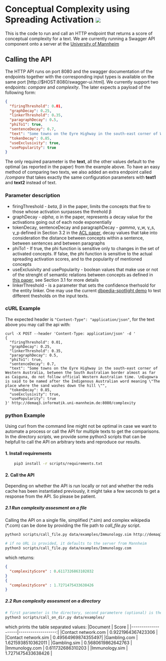 # Conceptual Complexity using Spreading Activation ![](https://github.com/ioanahulpus/cocospa/workflows/Java%20CI/badge.svg)

This is the code to run and call an HTTP endpoint that returns a score of conceptual complexity for a text. We are currently running a Swagger API component onto a server at the [University of Mannheim](http://demaq3.informatik.uni-mannheim.de:8080/swagger-ui.html)


## Calling the API
The HTTP API runs on port 8080 and the swagger documentation of the endpoints together with the corresponding input types is available on the same port [http://$HOST:8080/swagger-ui.html].
We currently support two endpoints: *compare* and *complexity*. The later expects a payload of the following form:
```json
{
  "firingThreshold": 0.01,
  "graphDecay": 0.25,
  "linkerThreshold": 0.35,
  "paragraphDecay": 0.5,
  "phiTo1": true,
  "sentenceDecay": 0.7,
  "text": "Some towns on the Eyre Highway in the south-east corner of Western Australia, between the South Australian border almost as far as Caiguna, do not follow official Western Australian time. \nEugowra is said to be named after the Indigenous Australian word meaning \"The place where the sand washes down the hill \"",
  "tokenDecay": 0.85,
  "useExclusivity": true,
  "usePopularity": true
}
```
The only required parameter is the **text**, all the other values default to the optimal (as reported in the paper) from the example above. To have an easy method of comparing two texts, we also added an extra endpoint called */compare* that takes exactly the same configuration parameters with **text1** and **text2** instead of text.  

### Parameter description
- firingThreshold - *beta*, β in the paper, limits the concepts that fire to those whose activation surpasses the threhold β
- graphDecay - *alpha*, α in the paper, represents a decay value for the activations going out of each node exponentially
- tokenDecay, sentenceDecay and paragraphDecay - *gamma*, γ_w, γ_s, γ_p defined in Section 3.2 in the [ACL paper](https://www.aclweb.org/anthology/P19-1377.pdf), decay values that take into consideration the distance between concepts within a sentence, between sentences and between paragraphs
- phiTo1 - If true, the phi function is sensitive only to changes in the set of activated concepts. If false, the phi function is sensitive to the actual spreading activation scores, and to the popularity of mentioned concepts
- useExclusivity and usePopularity - boolean values that make use or not of the strenght of semantic relations between concepts as defined in [this paper](https://link.springer.com/chapter/10.1007%2F978-3-319-25007-6_26), see Section 3.1 for more details
- linkerThreshold - is a parameter that sets the confidence therhsold for the entity linker. One may use the current [dbpedia-spotlight demo](https://www.dbpedia-spotlight.org/demo/) to test different thesholds on the input texts. 

### cURL Example
The expected header is `"Content-Type": "application/json"`, for the text above you may call the api with:
```
curl -X POST --header 'Content-Type: application/json' -d '
{
  "firingThreshold": 0.01,
  "graphDecay": 0.25,
  "linkerThreshold": 0.35,
  "paragraphDecay": 0.5,
  "phiTo1": true,
  "sentenceDecay": 0.7,
  "text": "Some towns on the Eyre Highway in the south-east corner of Western Australia, between the South Australian border almost as far as Caiguna, do not follow official Western Australian time. \nEugowra is said to be named after the Indigenous Australian word meaning \"The place where the sand washes down the hill \"",
  "tokenDecay": 0.85,
  "useExclusivity": true,
  "usePopularity": true
}' http://demaq3.informatik.uni-mannheim.de:8080/complexity
```

### python Example
Using curl from the command line might not be optimal in case we want to automate a process or call the API for multiple texts to get the comparisons. In the directory *scripts*, we provide some python3 scripts that can be helpfull to call the API on arbitrary texts and reproduce our results.

#### 1. Install requirements
```bash
	pip3 install -r scripts/requirements.txt
```
#### 2. Call the API
Depending on whether the API is run locally or not and whether the redis cache has been instantiated previously, it might take a few seconds to get a response from the API. So please be patient.

##### 2.1 Run complexity assesment on a file
Calling the API on a single file, simplified (\*.sim) and complex wikipedia (\*.com) can be done by providing the file path to *call_file.py* script.
```bash
python3 scripts/call_file.py data/examples/Immunology.sim http://demaq3.informatik.uni-mannheim.de:8080/complexity

# if no URL is provided, it defaults to the server from Mannheim
python3 scripts/call_file.py data/examples/Immunology.com 
```
which returns:
```json
{
  "complexityScore" : 0.6117326863102032
}
{
  "complexityScore" : 1.7271475433638426
}
```

##### 2.2 Run complexity assesment on a directory
```bash
# first parameter is the directory, second parametere (optional) is the API endpoint
python3 scripts/call_on_dir.py data/examples/
```
which prints the table separated values:
|Document            | Score              |
|--------------------|-------------------:|
|Contact network.com | 0.9221964367423306 |
|Contact network.sim | 0.49564969874355497|
|Gambling.com        | 1.6215938510362011 |
|Gambling.sim        | 0.5680619862642763 |
|Immunology.com      | 0.611732686310203  |
|Immunology.sim      | 1.7271475433638426 |
